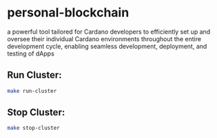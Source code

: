 # personal-blockchain
a powerful tool tailored for Cardano developers to efficiently set up and oversee their individual Cardano environments throughout the entire development cycle, enabling seamless development, deployment, and testing of dApps

## Run Cluster:
```sh
make run-cluster
```
## Stop Cluster:
```sh
make stop-cluster
```